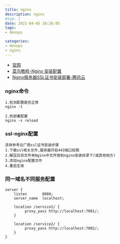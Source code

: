 ```yaml
---
title: nginx
description: nginx
#top: 1
date: 2021-04-05 10:26:05
tags:
- devops

categories:
- devops
- nginx
---
```


- [官网](http://nginx.org/)
- [菜鸟教程-Nginx 安装配置](https://www.runoob.com/linux/nginx-install-setup.html)
- [Nginx服务器SSL证书安装部署-腾讯云](https://cloud.tencent.com/document/product/400/35244)

### nginx命令
```textmate
1.检测配置是否正常
nginx -t 

2.热部署配置
nginx -s reload
```

### ssl-nginx配置
```textmate
具体参考云厂商ssl证书安装步骤
1.下载ssl相关文件,服务器开启443端口权限
2.解压后将文件夹Nginx中文件放到nginx安装目录下(或其他地方)
3.添加nginx配置文件
4.重启生效
```

### 同一域名不同服务配置
```textmate
server {
    listen       8888;
    server_name  localhost;

    location /service1/ {
         proxy_pass http://localhost:7001/;
    }
    
    location /service2/ {
         proxy_pass http://localhost:7002/;
    }
}
```
